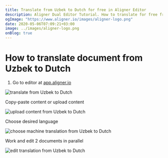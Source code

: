 ```yaml
---
title: Translate from Uzbek to Dutch for free in Aligner Editor
description: Aligner Dual Editor Tutorial. How to translate for free from Uzbek to Dutch. Aligner is multilingual document management platform. 
ogImage: "https://www.aligner.io/images/aligner-logo.png"
date: 2020-05-06T07:09:21+03:00
image: ../images/aligner-logo.png
onBlog: true
---
```


# How to translate document from Uzbek to Dutch

1. Go to editor at [app.aligner.io](https://app.aligner.io "Aligner App web page")

![translate from Uzbek to Dutch](../aligner-blank-editor.png "translate from Uzbek to Dutch")

Copy-paste content or upload content

![upload content from Uzbek to Dutch](../aligner-uploaded-document.png "upload content from Uzbek to Dutch")

Choose desired language

![choose machine translation from Uzbek to Dutch](../aligner-language-dropdown.png "choose machine translation from Uzbek to Dutch")

Work and edit 2 documents in parallel

![edit translation from Uzbek to Dutch](../aligner-double-sitded-editor.png "edit translation from Uzbek to Dutch")

